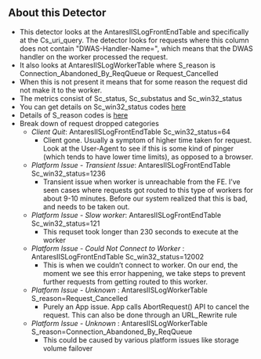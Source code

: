 ## About this Detector

* This detector looks at the AntaresIISLogFrontEndTable and specifically at the Cs_uri_query. The detector looks for requests where this column does not contain "DWAS-Handler-Name=", which means that the DWAS handler on the worker processed the request. 
* It also looks at AntaresIISLogWorkerTable where S_reason is Connection_Abandoned_By_ReqQueue or Request_Cancelled
* When this is not present it means that for some reason the request did not make it to the worker.
* The metrics consist of Sc_status, Sc_substatus and Sc_win32_status
* You can get details on Sc_win32_status codes [here](https://msdn.microsoft.com/en-us/library/ms681381.aspx) 
* Details of S_reason codes is [here](https://support.microsoft.com/en-us/help/820729/error-logging-in-http-apis)
* Break down of request dropped categories
  * _Client Quit_: AntaresIISLogFrontEndTable Sc_win32_status=64
     * Client gone. Usually a symptom of higher time taken for request. Look at the User-Agent to see if this is some kind of pinger (which tends to have lower time limits), as opposed to a browser.
  * _Platform Issue - Transient Issue_: AntaresIISLogFrontEndTable Sc_win32_status=1236
     * Transient issue when worker is unreachable from the FE. I’ve seen cases where requests got routed to this type of workers for about 9-10 minutes. Before our system realized that this is bad, and needs to be taken out.
  * _Platform Issue - Slow worker_: AntaresIISLogFrontEndTable Sc_win32_status=121
     * This requset took longer than 230 seconds to execute at the worker
  * _Platform Issue - Could Not Connect to Worker_ : AntaresIISLogFrontEndTable Sc_win32_status=12002
     * This is when we couldn’t connect to worker. On our end, the moment we see this error happening, we take steps to prevent further requests from getting routed to this worker.
  * _Platform Issue - Unknown_ : AntaresIISLogWorkerTable S_reason=Request_Cancelled 
     * Purely an App issue. App calls AbortRequest() API to cancel the request. This can also be done through an URL_Rewrite rule
  * _Platform Issue - Unknown_ : AntaresIISLogWorkerTable S_reason=Connection_Abandoned_By_ReqQueue 
     * This could be caused by various platform issues like storage volume failover
